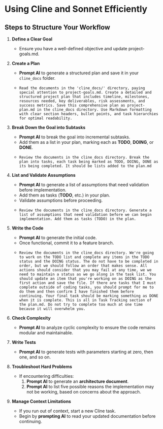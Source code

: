 # Using Cline and Sonnet Efficiently

## Steps to Structure Your Workflow

1. **Define a Clear Goal**  
   - Ensure you have a well-defined objective and update project-goals.md.

2. **Create a Plan**  
   - **Prompt AI** to generate a structured plan and save it in your `cline_docs` folder.
   - ```
     Read the documents in the 'cline_docs/' directory, paying special attention to project-goals.md. Create a detailed and structured project plan that includes timeline, milestones, resources needed, key deliverables, risk assessments, and success metrics. Save this comprehensive plan as project-plan.md in the cline_docs directory. Use Markdown formatting with clear section headers, bullet points, and task hierarchies for optimal readability.
     ```

3. **Break Down the Goal into Subtasks**  
   - **Prompt AI** to break the goal into incremental subtasks.  
   - Add them as a list in your plan, marking each as **TODO**, **DOING**, or **DONE**.
   - ```
     Review the documents in the cline_docs directory. Break the plan into tasks, each task being marked as TODO, DOING, DONE as its being completed. It should be lists added to the plan.md
     ```

4. **List and Validate Assumptions**  
   - **Prompt AI** to generate a list of assumptions that need validation before implementation.  
   - Add them as tasks (**TODO**, etc.) in your plan.  
   - Validate assumptions before proceeding.
   - ```
     Review the documents in the cline_docs directory. Generate a list of assumptions that need validation before we can begin implementation. Add them as tasks (TODO) in the plan.
     ```

5. **Write the Code**  
   - **Prompt AI** to generate the initial code.  
   - Once functional, commit it to a feature branch.
   - ```
     Review the documents in the cline_docs directory. We're going to work on the TODO list and complete any items in the TODO status and the DOING status. The do not have to be completed in order, but we should follow an order that makes sense. All actions should consider that you may fail at any time, we we need to maintain a status as we go along in the task list. You should update an item that you're working on as DOING as the first action and save the file. If there are tasks that I must complete outside of coding tasks, you should prompt for me to do them and then confirm I have finished them before continuing. Your final task should be marking something as DONE when it is complete. This is all in Task Tracking section of the plan.md. Do not try to complete too much at one time because it will overwhelm you.
     ```

6. **Check Complexity**  
   - **Prompt AI** to analyze cyclic complexity to ensure the code remains modular and maintainable.

7. **Write Tests**  
   - **Prompt AI** to generate tests with parameters starting at zero, then one, and so on.

8. **Troubleshoot Hard Problems**  
   - If encountering difficulties:  
     1. **Prompt AI** to generate an **architecture document**.  
     2. **Prompt AI** to list five possible reasons the implementation may not be working, based on concerns about the approach.

9. **Manage Context Limitations**  
   - If you run out of context, start a new Cline task.  
   - Begin by **prompting AI** to read your updated documentation before continuing.

